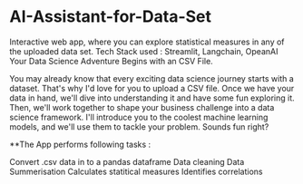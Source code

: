 # AI-Assistant-for-Data-Set
Interactive web app, where you can explore statistical measures in any of the uploaded data set. Tech Stack used : Streamlit, Langchain, OpeanAI
Your Data Science Adventure Begins with an CSV File.

You may already know that every exciting data science journey starts with a dataset. That's why I'd love for you to upload a CSV file. Once we have your data in hand, we'll dive into understanding it and have some fun exploring it. Then, we'll work together to shape your business challenge into a data science framework. I'll introduce you to the coolest machine learning models, and we'll use them to tackle your problem. Sounds fun right?

**The App performs following tasks : 

  Convert .csv data in to a pandas dataframe
  Data cleaning
  Data Summerisation
  Calculates statitical measures
  Identifies correlations
  
  

